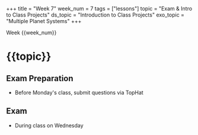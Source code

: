 +++
title = "Week 7"
week_num = 7
tags = ["lessons"]
topic = "Exam & Intro to Class Projects"
ds_topic = "Introduction to Class Projects"
exo_topic =  "Multiple Planet Systems"
+++

Week {{week_num}}
# {{topic}}

## Exam Preparation
- Before Monday's class, submit questions via TopHat

## Exam
- During class on Wednesday
